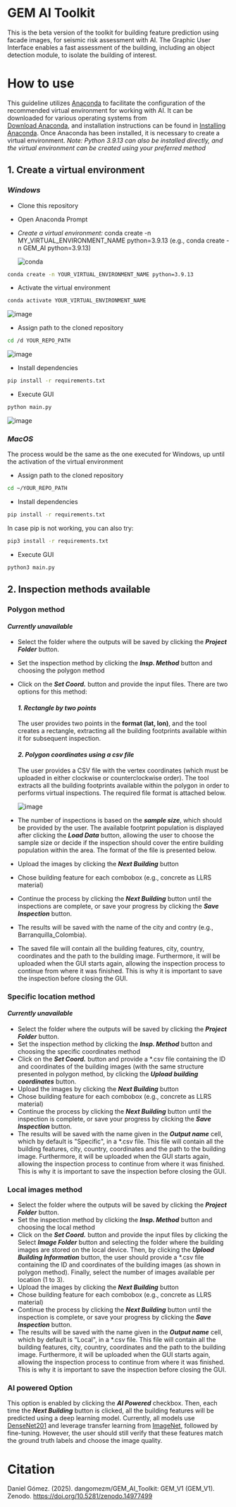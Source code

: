 # GEM AI Toolkit
This is the beta version of the toolkit for building feature prediction using facade images, for seismic risk assessment with AI. The Graphic User Interface enables a fast assessment of the building, including an object detection module, to isolate the building of interest.

# How to use
This guideline utilizes [Anaconda](https://www.anaconda.com/) to facilitate the configuration of the recommended virtual environment for working with AI. It can be downloaded for various operating systems from  
[Download Anaconda](https://www.anaconda.com/download/success), and installation instructions can be found in [Installing Anaconda](https://www.anaconda.com/docs/getting-started/anaconda/install#macos-linux-installation). Once Anaconda has been installed, it is necessary to create a virtual environment. *Note: Python 3.9.13 can also be installed directly, and the virtual environment can be created using your preferred method* 

## 1. Create a virtual environment 
### *Windows*
* Clone this repository
* Open Anaconda Prompt
* *Create a virtual environment:* conda create -n MY_VIRTUAL_ENVIRONMENT_NAME python=3.9.13 (e.g., conda create -n GEM_AI python=3.9.13)

  ![conda](https://github.com/user-attachments/assets/69da3746-5967-4f68-b6c8-37bd168313f9)

```bash
conda create -n YOUR_VIRTUAL_ENVIRONMENT_NAME python=3.9.13
``` 
* Activate the virtual environment
```bash
conda activate YOUR_VIRTUAL_ENVIRONMENT_NAME 
```
![image](https://github.com/user-attachments/assets/c0d77e7f-931c-472f-a144-a1bb84cbb406)

* Assign path to the cloned repository
```bash
cd /d YOUR_REPO_PATH
```
![image](https://github.com/user-attachments/assets/66ae8a6d-6855-4316-8c8e-1fc2557d8ce5)

* Install dependencies
```bash
pip install -r requirements.txt
```
* Execute GUI
```bash
python main.py
```
![image](https://github.com/user-attachments/assets/caf7ec75-bd96-4406-a881-a3a97336b7ee)

### *MacOS*
The process would be the same as the one executed for Windows, up until the activation of the virtual environment
* Assign path to the cloned repository
```bash
cd ~/YOUR_REPO_PATH
```
* Install dependencies
```bash
pip install -r requirements.txt
```
In case pip is not working, you can also try:
```bash
pip3 install -r requirements.txt
```
* Execute GUI
```bash
python3 main.py
```
## 2. Inspection methods available
### Polygon method
#### *Currently unavailable*
* Select the folder where the outputs will be saved by clicking the ***Project Folder*** button.
* Set the inspection method by clicking the ***Insp. Method*** button and choosing the polygon method
* Click on the ***Set Coord.*** button and provide the input files. There are two options for this method:
  #### ***1. Rectangle by two points***
  The user provides two points in the **format (lat, lon)**, and the tool creates a rectangle, extracting all the building footprints available within it for subsequent inspection.
  #### ***2. Polygon coordinates using a csv file***
  The user provides a CSV file with the vertex coordinates (which must be uploaded in either clockwise or counterclockwise order). The tool extracts all the building footprints available within the polygon in order to performs virtual inspections. The required file format is attached below.
  
  ![image](https://github.com/user-attachments/assets/2e4e29a9-ebc9-455f-8c60-63f54ff9cb61)
  
* The number of inspections is based on the ***sample size***, which should be provided by the user. The available footprint population is displayed after clicking the ***Load Data*** button, allowing the user to choose the sample size or decide if the inspection should cover the entire building population within the area. The format of the file is presented below.
* Upload the images by clicking the ***Next Building*** button
* Chose building feature for each combobox (e.g., concrete as LLRS material)
* Continue the process by clicking the ***Next Building*** button until the inspections are complete, or save your progress by clicking the ***Save Inspection*** button.
* The results will be saved with the name of the city and contry (e.g., Barranquilla_Colombia).
* The saved file will contain all the building features, city, country, coordinates and the path to the building image. Furthermore, it will be uploaded when the GUI starts again, allowing the inspection process to continue from where it was finished. This is why it is important to save the inspection before closing the GUI.
  
### Specific location method
#### *Currently unavailable*
* Select the folder where the outputs will be saved by clicking the ***Project Folder*** button.
* Set the inspection method by clicking the ***Insp. Method*** button and choosing the specific coordinates method
* Click on the ***Set Coord.*** button and provide a *.csv file containing the ID and coordinates of the building images (with the same structure presented in polygon method, by clicking the ***Upload building coordinates*** button.
* Upload the images by clicking the ***Next Building*** button
* Chose building feature for each combobox (e.g., concrete as LLRS material)
* Continue the process by clicking the ***Next Building*** button until the inspection is complete, or save your progress by clicking the ***Save Inspection*** button.
* The results will be saved with the name given in the ***Output name*** cell, which by default is "Specific", in a *.csv file. This file will contain all the building features, city, country, coordinates and the path to the building image. Furthermore, it will be uploaded when the GUI starts again, allowing the inspection process to continue from where it was finished. This is why it is important to save the inspection before closing the GUI.

### Local images method
* Select the folder where the outputs will be saved by clicking the ***Project Folder*** button.
* Set the inspection method by clicking the ***Insp. Method*** button and choosing the local method
* Click on the ***Set Coord.*** button and provide the input files by clicking the Select ***Image Folder*** button and selecting the folder where the building images are stored on the local device. Then, by clicking the ***Upload Building Information*** button, the user should provide a *.csv file containing the ID and coordinates of the building images (as shown in polygon method). Finally, select the number of images available per location (1 to 3).
* Upload the images by clicking the ***Next Building*** button
* Chose building feature for each combobox (e.g., concrete as LLRS material)
* Continue the process by clicking the ***Next Building*** button until the inspection is complete, or save your progress by clicking the ***Save Inspection*** button.
* The results will be saved with the name given in the ***Output name*** cell, which by default is "Local", in a *.csv file. This file will contain all the building features, city, country, coordinates and the path to the building image. Furthermore, it will be uploaded when the GUI starts again, allowing the inspection process to continue from where it was finished. This is why it is important to save the inspection before closing the GUI.

### AI powered Option 
This option is enabled by clicking the ***AI Powered*** checkbox. Then, each time the ***Next Building*** button is clicked, all the building features will be predicted using a deep learning model. Currently, all models use [DenseNet201](https://pytorch.org/vision/0.20/models/generated/torchvision.models.densenet201.html) and leverage transfer learning from [ImageNet](https://www.image-net.org/), followed by fine-tuning. However, the user should still verify that these features match the ground truth labels and choose the image quality.

# Citation
Daniel Gómez. (2025). dangomezm/GEM_AI_Toolkit: GEM_V1 (GEM_V1). Zenodo. https://doi.org/10.5281/zenodo.14977499
